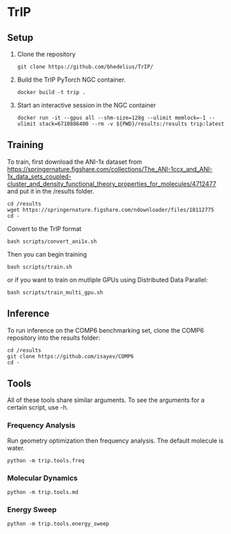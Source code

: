 # TrIP

## Setup

1. Clone the repository
    ```
    git clone https://github.com/bhedelius/TrIP/
    ```

2. Build the TrIP PyTorch NGC container.
    ```
    docker build -t trip .
    ```

3. Start an interactive session in the NGC container
    ```
    docker run -it --gpus all --shm-size=128g --ulimit memlock=-1 --ulimit stack=6710886400 --rm -v ${PWD}/results:/results trip:latest
    ```

## Training

To train, first download the ANI-1x dataset from https://springernature.figshare.com/collections/The_ANI-1ccx_and_ANI-1x_data_sets_coupled-cluster_and_density_functional_theory_properties_for_molecules/4712477 and put it in the /results folder.
```
cd /results
wget https://springernature.figshare.com/ndownloader/files/18112775
cd -
```

Convert to the TrIP format

```
bash scripts/convert_ani1x.sh
```

Then you can begin training

```
bash scripts/train.sh
```

or if you want to train on mutliple GPUs using Distributed Data Parallel:
```
bash scripts/train_multi_gpu.sh
```

## Inference
To run inference on the COMP6 benchmarking set, clone the COMP6 repository into the results folder:
```
cd /results
git clone https://github.com/isayev/COMP6
cd -
```

## Tools
All of these tools share similar arguments. To see the arguments for a certain script, use -h.
### Frequency Analysis
Run geometry optimization then frequency analysis. The default molecule is water.
```
python -m trip.tools.freq
```


### Molecular Dynamics
```
python -m trip.tools.md
```

### Energy Sweep
```
python -m trip.tools.energy_sweep
```

